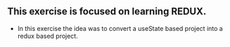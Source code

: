 ## This exercise is focused on learning REDUX.

- In this exercise the idea was to convert a useState based project into a redux based project. 
